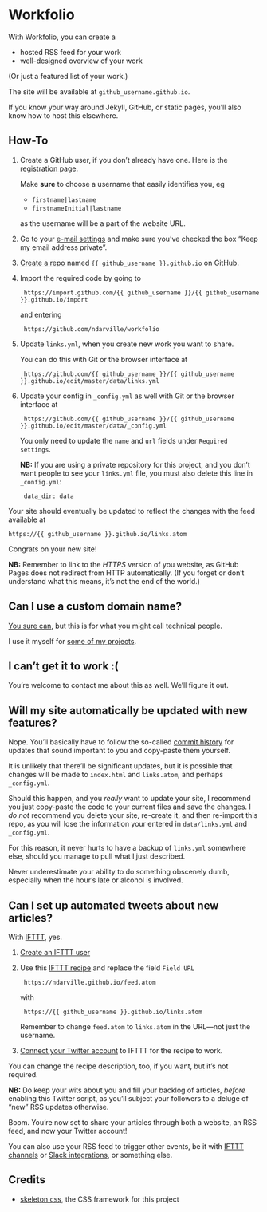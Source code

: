 Workfolio
=========
With Workfolio, you can create a

* hosted RSS feed for your work
* well-designed overview of your work

(Or just a featured list of your work.)

The site will be available at `github_username.github.io`.

If you know your way around Jekyll, GitHub, or static pages, you’ll also know how to host this elsewhere.

How-To
------
1. Create a GitHub user, if you don’t already have one. Here is the [registration page][].

    Make **sure** to choose a username that easily identifies you, eg

    * `firstname|lastname`
    * `firstnameInitial|lastname`

    as the username will be a part of the website URL.

2. Go to your [e-mail settings][] and make sure you’ve checked the box “Keep my email address private”.
3. [Create a repo][] named `{{ github_username }}.github.io` on GitHub.
4. Import the required code by going to

        https://import.github.com/{{ github_username }}/{{ github_username }}.github.io/import

    and entering

        https://github.com/ndarville/workfolio

5. Update `links.yml`, when you create new work you want to share.

    You can do this with Git or the browser interface at

        https://github.com/{{ github_username }}/{{ github_username }}.github.io/edit/master/data/links.yml

6. Update your config in `_config.yml` as well with Git or the browser interface at

        https://github.com/{{ github_username }}/{{ github_username }}.github.io/edit/master/data/_config.yml

    You only need to update the `name` and `url` fields under `Required settings`.

    **NB:** If you are using a private repository for this project, and you don’t want people to see your `links.yml` file, you must also delete this line in `_config.yml`:

        data_dir: data

Your site should eventually be updated to reflect the changes with the feed available at

    https://{{ github_username }}.github.io/links.atom

Congrats on your new site!

**NB:** Remember to link to the *HTTPS* version of you website, as GitHub Pages does not redirect from HTTP automatically. (If you forget or don’t understand what this means, it’s not the end of the world.)

Can I use a custom domain name?
-------------------------------
[You sure can][custom-github-pages], but this is for what you might call technical people.

I use it myself for [some of my projects][hafnia-times].

I can’t get it to work :(
-------------------------
You’re welcome to contact me about this as well. We’ll figure it out.

Will my site automatically be updated with new features?
--------------------------------------------------------
Nope. You’ll basically have to follow the so-called [commit history][] for updates that sound important to you and copy-paste them yourself.

It is unlikely that there’ll be significant updates, but it is possible that changes will be made to `index.html` and `links.atom`, and perhaps `_config.yml`.

Should this happen, and you *really* want to update your site, I recommend you just copy-paste the code to your current files and save the changes. I *do not* recommend you delete your site, re-create it, and then re-import this repo, as you will lose the information your entered in `data/links.yml` and `_config.yml`.

For this reason, it never hurts to have a backup of `links.yml` somewhere else, should you manage to pull what I just described.

Never underestimate your ability to do something obscenely dumb, especially when the hour’s late or alcohol is involved.

Can I set up automated tweets about new articles?
-------------------------------------------------
With [IFTTT][], yes.

1. [Create an IFTTT user][ifttt-create]
2. Use this [IFTTT recipe][] and replace the field `Field URL`

        https://ndarville.github.io/feed.atom

    with

        https://{{ github_username }}.github.io/links.atom

    Remember to change `feed.atom` to `links.atom` in the URL—not just the username.

3. [Connect your Twitter account][] to IFTTT for the recipe to work.

You can change the recipe description, too, if you want, but it’s not required.

**NB:** Do keep your wits about you and fill your backlog of articles, *before* enabling this Twitter script, as you’ll subject your followers to a deluge of “new” RSS updates otherwise.

Boom. You’re now set to share your articles through both a website, an RSS feed, and now your Twitter account!

You can also use your RSS feed to trigger other events, be it with [IFTTT channels][IFTTT channels] or [Slack integrations][], or something else.

Credits
-------
* [skeleton.css][], the CSS framework for this project


[registration page]: https://github.com/join
[e-mail settings]: https://github.com/settings/emails
[create a repo]: https://github.com/new
[custom-github-pages]: https://help.github.com/articles/setting-up-a-custom-domain-with-github-pages/
[hafnia-times]: https://github.com/hafniatimes/hafniatimes.github.io
[commit history]: https://github.com/ndarville/workfolio/commits/master
[IFTTT]: https://ifttt.com
[ifttt-create]: https://ifttt.com/join
[IFTTT recipe]: https://ifttt.com/myrecipes/personal/28755829
[Connect your Twitter account]: https://ifttt.com/channels/twitter/activate
[IFTTT channels]: https://ifttt.com/channels
[Slack integrations]: https://ndarville.com/projects/slack/
[skeleton.css]: http://getskeleton.com
